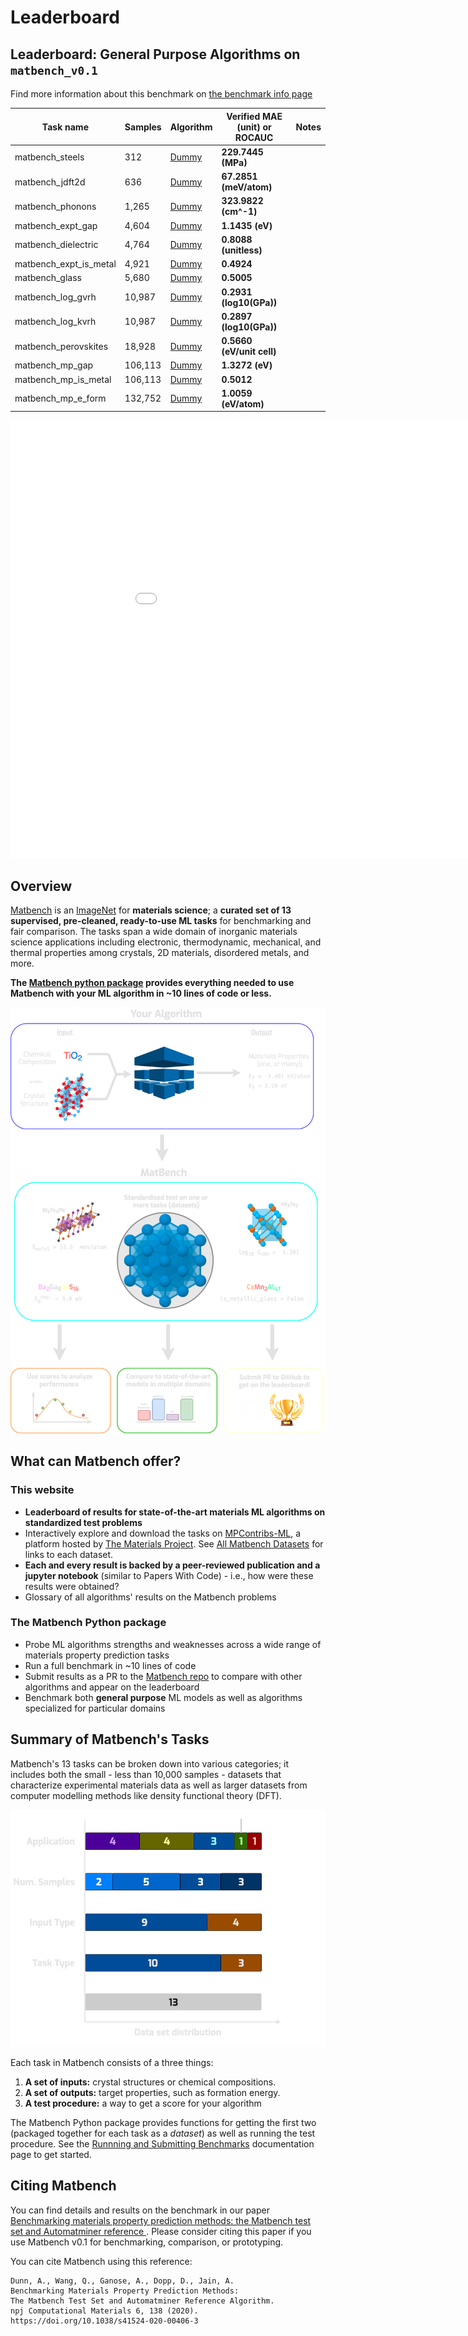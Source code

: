# Leaderboard

## Leaderboard: General Purpose Algorithms on `matbench_v0.1`

Find more information about this benchmark on [the benchmark info page](/Benchmark%20Info/matbench_v0.1)

| Task name | Samples | Algorithm | Verified MAE (unit) or ROCAUC | Notes |
|------------------|---------|-----------|----------------------|-------|
| matbench_steels | 312 | [Dummy](/Full%20Benchmark%20Data/matbench_v0.1_dummy) | **229.7445 (MPa)** |  |
| matbench_jdft2d | 636 | [Dummy](/Full%20Benchmark%20Data/matbench_v0.1_dummy) | **67.2851 (meV/atom)** |  |
| matbench_phonons | 1,265 | [Dummy](/Full%20Benchmark%20Data/matbench_v0.1_dummy) | **323.9822 (cm^-1)** |  |
| matbench_expt_gap | 4,604 | [Dummy](/Full%20Benchmark%20Data/matbench_v0.1_dummy) | **1.1435 (eV)** |  |
| matbench_dielectric | 4,764 | [Dummy](/Full%20Benchmark%20Data/matbench_v0.1_dummy) | **0.8088 (unitless)** |  |
| matbench_expt_is_metal | 4,921 | [Dummy](/Full%20Benchmark%20Data/matbench_v0.1_dummy) | **0.4924** |  |
| matbench_glass | 5,680 | [Dummy](/Full%20Benchmark%20Data/matbench_v0.1_dummy) | **0.5005** |  |
| matbench_log_gvrh | 10,987 | [Dummy](/Full%20Benchmark%20Data/matbench_v0.1_dummy) | **0.2931 (log10(GPa))** |  |
| matbench_log_kvrh | 10,987 | [Dummy](/Full%20Benchmark%20Data/matbench_v0.1_dummy) | **0.2897 (log10(GPa))** |  |
| matbench_perovskites | 18,928 | [Dummy](/Full%20Benchmark%20Data/matbench_v0.1_dummy) | **0.5660 (eV/unit cell)** |  |
| matbench_mp_gap | 106,113 | [Dummy](/Full%20Benchmark%20Data/matbench_v0.1_dummy) | **1.3272 (eV)** |  |
| matbench_mp_is_metal | 106,113 | [Dummy](/Full%20Benchmark%20Data/matbench_v0.1_dummy) | **0.5012** |  |
| matbench_mp_e_form | 132,752 | [Dummy](/Full%20Benchmark%20Data/matbench_v0.1_dummy) | **1.0059 (eV/atom)** |  |



<iframe src="/static/scaled_errors.html" class="is-fullwidth" height="700px" width="1000px" frameBorder="0"> </iframe>

## Overview

[Matbench](https://doi.org/10.1038/s41524-020-00406-3) is an [ImageNet](http://www.image-net.org) for **materials science**; a
**curated set of 13 supervised, pre-cleaned, ready-to-use ML tasks** for benchmarking and fair comparison. The tasks span a wide domain of
inorganic materials science applications including electronic, thermodynamic, mechanical, and thermal properties among crystals, 2D materials,
disordered metals, and more.  

**The [Matbench python package](https://github.com/hackingmaterials/matbench) provides everything needed to use Matbench with your ML algorithm in ~10 lines of code or less.**

![infographic](static/infographic_matbench.png)


## What can Matbench offer?

### This website


- **Leaderboard of results for state-of-the-art materials ML algorithms on standardized test problems**
- Interactively explore and download the tasks on [MPContribs-ML](https://ml.materialsproject.org/browse), a platform hosted by [The Materials Project](https://materialsproject.org). See [All Matbench Datasets](#all-matbench-datasets) for links to each dataset.
- **Each and every result is backed by a peer-reviewed publication and a jupyter notebook** (similar to Papers With Code) - i.e., how were these results were obtained?
- Glossary of all algorithms' results on the Matbench problems


### The Matbench Python package

- Probe ML algorithms strengths and weaknesses across a wide range of materials property prediction tasks
- Run a full benchmark in ~10 lines of code
- Submit results as a PR to the [Matbench repo](https://github.com/hackingmaterials/matbench) to compare with other algorithms and appear on the leaderboard
- Benchmark both **general purpose** ML models as well as algorithms specialized for particular domains


## Summary of Matbench's Tasks

Matbench's 13 tasks can be broken down into various categories; it includes both the small - less than 10,000 samples - datasets that characterize
experimental materials data as well as larger datasets from computer modelling methods like density functional theory (DFT).


![breakdown](static/datasets_breakdown_inverted.png)


Each task in Matbench consists of a three things:

1. **A set of inputs:** crystal structures or chemical compositions.
2. **A set of outputs:** target properties, such as formation energy.
3. **A test procedure:** a way to get a score for your algorithm


The Matbench Python package provides functions for getting the first two (packaged together for each task as a _dataset_) as well as running 
the test procedure. See the [Runnning and Submitting Benchmarks](running_and_submitting_benchmarks.md) documentation page to get started.



## Citing Matbench

You can find details and results on the benchmark in our paper [Benchmarking materials property prediction methods: the Matbench test set and Automatminer reference ](https://doi.org/10.1038/s41524-020-00406-3). 
Please consider citing this paper if you use Matbench v0.1 for benchmarking, comparison, or prototyping.


You can cite Matbench using this reference:

```
Dunn, A., Wang, Q., Ganose, A., Dopp, D., Jain, A. 
Benchmarking Materials Property Prediction Methods: 
The Matbench Test Set and Automatminer Reference Algorithm. 
npj Computational Materials 6, 138 (2020). 
https://doi.org/10.1038/s41524-020-00406-3
```